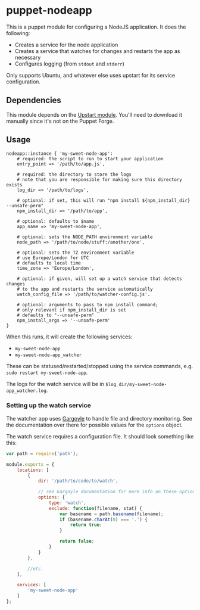 # puppet-nodeapp
This is a puppet module for configuring a NodeJS application. It does the following:

* Creates a service for the node application
* Creates a service that watches for changes and restarts the app as necessary
* Configures logging (from `stdout` and `stderr`)

Only supports Ubuntu, and whatever else uses upstart for its service configuration.

## Dependencies
This module depends on the [Upstart module](https://github.com/bison/puppet-upstart). You'll need
to download it manually since it's not on the Puppet Forge.

## Usage
```puppet
nodeapp::instance { 'my-sweet-node-app':
	# required: the script to run to start your application
	entry_point => '/path/to/app.js',

	# required: the directory to store the logs
	# note that you are responsible for making sure this directory exists
	log_dir => '/path/to/logs',

	# optional: if set, this will run "npm install ${npm_install_dir} --unsafe-perm"
	npm_install_dir => '/path/to/app',

	# optional: defaults to $name
	app_name => 'my-sweet-node-app',

	# optional: sets the NODE_PATH environment variable
	node_path => '/path/to/node/stuff:/another/one',

	# optional: sets the TZ environment variable
	# use Europe/London for UTC
	# defaults to local time
	time_zone => 'Europe/London',

	# optional: if given, will set up a watch service that detects changes
	# to the app and restarts the service automatically
	watch_config_file => '/path/to/watcher-config.js'.

	# optional: arguments to pass to npm install command;
	# only relevant if npm_install_dir is set
	# defaults to "--unsafe-perm"
	npm_install_args => '--unsafe-perm'
}
```

When this runs, it will create the following services:

* `my-sweet-node-app`
* `my-sweet-node-app_watcher`

These can be statused/restarted/stopped using the service commands, e.g.
`sudo restart my-sweet-node-app`.

The logs for the watch service will be in `$log_dir/my-sweet-node-app_watcher.log`.

### Setting up the watch service
The watcher app uses [Gargoyle](https://github.com/tmont/gargoyle) to handle
file and directory monitoring. See the documentation over there for possible
values for the `options` object.

The watch service requires a configuration file. It should look something like this:

```javascript
var path = require('path');

module.exports = {
	locations: [
		{
			dir: '/path/to/code/to/watch',

			// see Gargoyle documentation for more info on these options
			options: {
				type: 'watch',
				exclude: function(filename, stat) {
					var basename = path.basename(filename);
					if (basename.charAt(0) === '.') {
						return true;
					}

					return false;
				}
			}
		},

		//etc.
	],

	services: [
		'my-sweet-node-app'
	]
};
```

